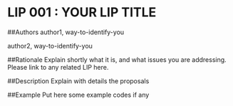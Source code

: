 # LIP 001 : YOUR LIP TITLE

##Authors
author1, way-to-identify-you

author2, way-to-identify-you

##Rationale
Explain shortly what it is, and what issues you are addressing. Please link to any related LIP here.

##Description
Explain with details the proposals

##Example
Put here some example codes if any
